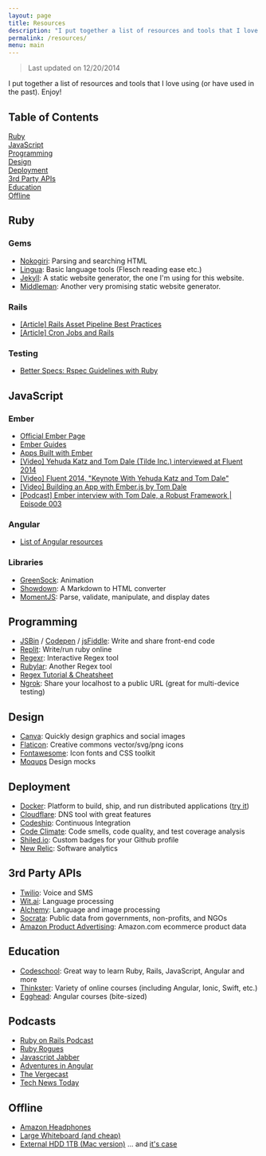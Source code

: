 ```yaml
---
layout: page
title: Resources
description: "I put together a list of resources and tools that I love using (or have used in the past). Enjoy!"
permalink: /resources/
menu: main
---
```


> Last updated on 12/20/2014

I put together a list of resources and tools that I love using (or have used in the past). Enjoy!

## Table of Contents

[Ruby](#ruby)<br>
[JavaScript](#javascript)<br>
[Programming](#programming)<br>
[Design](#design)<br>
[Deployment](#deployment)<br>
[3rd Party APIs](#3rd-party-apis)<br>
[Education](#education)<br>
[Offline](#offline)

## Ruby

### Gems

- [Nokogiri](http://www.nokogiri.org/): Parsing and searching HTML
- [Lingua](http://www.rubydoc.info/gems/lingua/0.6.2/Lingua): Basic language tools (Flesch reading ease etc.)
- [Jekyll](http://jekyllrb.com/): A static website generator, the one I'm using for this website.
- [Middleman](http://middlemanapp.com/): Another very promising static website generator.

### Rails

- [[Article] Rails Asset Pipeline Best Practices](http://www.gotealeaf.com/blog/rails-asset-pipeline-best-practices)
- [[Article] Cron Jobs and Rails](http://www.gotealeaf.com/blog/cron-jobs-and-rails)

### Testing

- [Better Specs: Rspec Guidelines with Ruby](http://betterspecs.org/)

## JavaScript

### Ember

- [Official Ember Page](http://emberjs.com/)
- [Ember Guides](http://emberjs.com/guides/)
- [Apps Built with Ember](http://builtwithember.io/)
- [[Video] Yehuda Katz and Tom Dale (Tilde Inc.) interviewed at Fluent 2014](http://www.youtube.com/watch?v=VI__nGPT9kk)
- [[Video] Fluent 2014, "Keynote With Yehuda Katz and Tom Dale"](http://www.youtube.com/watch?v=jScLjUlLTLI)
- [[Video] Building an App with Ember.js by Tom Dale](https://www.youtube.com/watch?v=Ga99hMi7wfY)
- [[Podcast] Ember interview with Tom Dale, a Robust Framework | Episode 003](https://www.funnyant.com/ember-js-interview-with-tom-dale/)

### Angular

- [List of Angular resources](http://www.planningforaliens.com/angular/ginormous-unstoppable-angular-resource-list/)

### Libraries

- [GreenSock](https://greensock.com/get-started-js): Animation
- [Showdown](https://github.com/showdownjs/showdown): A Markdown to HTML converter
- [MomentJS](http://momentjs.com/): Parse, validate, manipulate, and display dates


## Programming

- [JSBin](http://jsbin.com/) / [Codepen](http://codepen.io/) / [jsFiddle](http://jsfiddle.net/): Write and share front-end code
- [Replit](http://repl.it/): Write/run ruby online
- [Regexr](http://www.regexr.com/): Interactive Regex tool
- [Rubylar](http://rubular.com/): Another Regex tool
- [Regex Tutorial & Cheatsheet](https://www.hscripts.com/tutorials/regular-expression/metacharacter-list.php)
- [Ngrok](https://ngrok.com/): Share your localhost to a public URL (great for multi-device testing)

## Design

- [Canva](http://www.canva.com): Quickly design graphics and social images
- [Flaticon](http://www.flaticon.com/): Creative commons vector/svg/png icons
- [Fontawesome](http://fortawesome.github.io/Font-Awesome/): Icon fonts and CSS toolkit
- [Moqups](https://moqups.com/) Design mocks

## Deployment

- [Docker](https://www.docker.com): Platform to build, ship, and run distributed applications ([try it](https://www.docker.com/tryit/))
- [Cloudflare](https://www.cloudflare.com/): DNS tool with great features
- [Codeship](https://codeship.com/projects): Continuous Integration
- [Code Climate](https://codeclimate.com/): Code smells, code quality, and test coverage analysis
- [Shiled.io](http://shields.io/): Custom badges for your Github profile
- [New Relic](http://newrelic.com/): Software analytics

## 3rd Party APIs

- [Twilio](https://www.twilio.com/api): Voice and SMS
- [Wit.ai](https://wit.ai/): Language processing
- [Alchemy](http://www.alchemyapi.com/): Language and image processing
- [Socrata](http://dev.socrata.com/): Public data from governments, non-profits, and NGOs
- [Amazon Product Advertising](https://affiliate-program.amazon.com/gp/advertising/api/detail/main.html): Amazon.com ecommerce product data

## Education

- [Codeschool](http://codeschool.com): Great way to learn Ruby, Rails, JavaScript, Angular and more
- [Thinkster](https://thinkster.io/): Variety of online courses (including Angular, Ionic, Swift, etc.)
- [Egghead](https://egghead.io/): Angular courses (bite-sized)

## Podcasts

- [Ruby on Rails Podcast](http://5by5.tv/rubyonrails)
- [Ruby Rogues](http://rubyrogues.com/)
- [Javascript Jabber](http://devchat.tv/js-jabber)
- [Adventures in Angular](http://devchat.tv/adventures-in-angular/)
- [The Vergecast](http://www.theverge.com/video/the-vergecast)
- [Tech News Today](http://twit.tv/show/tech-news-today)

## Offline

- [Amazon Headphones](http://www.amazon.com/gp/product/B00HX0SRXW/?tag=georbani-20)
- [Large Whiteboard (and cheap)](http://www.amazon.com/gp/product/B0015ZW7H8/?tag=georbani-20)
- [External HDD 1TB (Mac version)](http://www.amazon.com/gp/product/B00CO1I2FS/?tag=georbani-20) ... and [it's case](http://www.amazon.com/gp/product/B003LSTD38/?tag=georbani-20)
